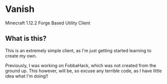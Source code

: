 # Vanish
Minecraft 1.12.2 Forge Based Utility Client


## What is this?
This is an extremely simple client, as I'm just getting started learning to create my own.

Previously, I was working on FobbaHack, which was not created from the ground up. This however, will be, so excuse any terrible code, as I have little idea what I'm doing!!
